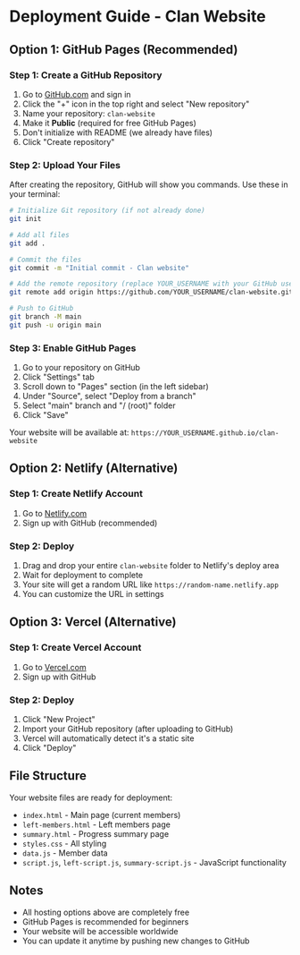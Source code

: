 # Deployment Guide - Clan Website

## Option 1: GitHub Pages (Recommended)

### Step 1: Create a GitHub Repository
1. Go to [GitHub.com](https://github.com) and sign in
2. Click the "+" icon in the top right and select "New repository"
3. Name your repository: `clan-website`
4. Make it **Public** (required for free GitHub Pages)
5. Don't initialize with README (we already have files)
6. Click "Create repository"

### Step 2: Upload Your Files
After creating the repository, GitHub will show you commands. Use these in your terminal:

```bash
# Initialize Git repository (if not already done)
git init

# Add all files
git add .

# Commit the files
git commit -m "Initial commit - Clan website"

# Add the remote repository (replace YOUR_USERNAME with your GitHub username)
git remote add origin https://github.com/YOUR_USERNAME/clan-website.git

# Push to GitHub
git branch -M main
git push -u origin main
```

### Step 3: Enable GitHub Pages
1. Go to your repository on GitHub
2. Click "Settings" tab
3. Scroll down to "Pages" section (in the left sidebar)
4. Under "Source", select "Deploy from a branch"
5. Select "main" branch and "/ (root)" folder
6. Click "Save"

Your website will be available at: `https://YOUR_USERNAME.github.io/clan-website`

## Option 2: Netlify (Alternative)

### Step 1: Create Netlify Account
1. Go to [Netlify.com](https://netlify.com)
2. Sign up with GitHub (recommended)

### Step 2: Deploy
1. Drag and drop your entire `clan-website` folder to Netlify's deploy area
2. Wait for deployment to complete
3. Your site will get a random URL like `https://random-name.netlify.app`
4. You can customize the URL in settings

## Option 3: Vercel (Alternative)

### Step 1: Create Vercel Account
1. Go to [Vercel.com](https://vercel.com)
2. Sign up with GitHub

### Step 2: Deploy
1. Click "New Project"
2. Import your GitHub repository (after uploading to GitHub)
3. Vercel will automatically detect it's a static site
4. Click "Deploy"

## File Structure
Your website files are ready for deployment:
- `index.html` - Main page (current members)
- `left-members.html` - Left members page
- `summary.html` - Progress summary page
- `styles.css` - All styling
- `data.js` - Member data
- `script.js`, `left-script.js`, `summary-script.js` - JavaScript functionality

## Notes
- All hosting options above are completely free
- GitHub Pages is recommended for beginners
- Your website will be accessible worldwide
- You can update it anytime by pushing new changes to GitHub 